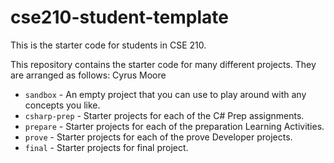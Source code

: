 # cse210-student-template

This is the starter code for students in CSE 210.

This repository contains the starter code for many different projects. They are arranged as follows:
Cyrus Moore

- `sandbox` - An empty project that you can use to play around with any concepts you like.
- `csharp-prep` - Starter projects for each of the C# Prep assignments.
- `prepare` - Starter projects for each of the preparation Learning Activities.
- `prove` - Starter projects for each of the prove Developer projects.
- `final` - Starter projects for final project.
